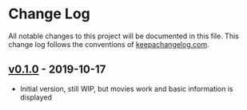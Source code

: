 # Change Log
All notable changes to this project will be documented in this file. This change log follows the conventions of [keepachangelog.com](http://keepachangelog.com/).

## [v0.1.0] - 2019-10-17
- Initial version, still WIP, but movies work and basic information is
  displayed

[v0.1.0]: https://github.com/roosta/tincture/compare/...v0.1.0
